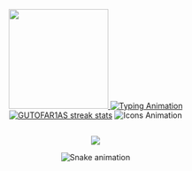 <div align="center">
  <a href="https://github.com/GUTOFAR1AS">

  <img height="180em" src="https://github-readme-stats.vercel.app/api/top-langs/?username=GUTOFAR1AS&layout=compact&langs_count=7&theme=dark"/>

<!-- Animação de Terminal -->
  <img src="https://readme-typing-svg.demolab.com?font=Fira+Code&weight=500&size=22&duration=4000&pause=500&center=true&vCenter=true&width=500&lines=Bem-vindo(a)!;Desenvolvedor+Full-Stack;Amante+de+Tecnologia;Explorador+do+Mundo+Open+Source" alt="Typing Animation">
    <!-- Gráfico de Commits -->
  <a href="https://git.io/streak-stats"><img src="http://github-readme-streak-stats.herokuapp.com?user=GUTOFAR1AS&theme=dark&background=000000&date_format=M%20j%5B%2C%20Y%5D&border=DD2727" alt="GUTOFAR1AS streak stats"/></a>
  
 <!-- Animação com Ícones de Linguagens Favoritas -->
  <img src="https://skillicons.dev/icons?i=js,ts,java,spring,flutter,dart,angular,python&theme=dark&perline=5" alt="Icons Animation"/>
</div>

##

<div align="center">
  <a href="https://www.linkedin.com/in/gustavo-farias-a21274304/" target="_blank"><img src="https://img.shields.io/badge/-LinkedIn-%230077B5?style=for-the-badge&logo=linkedin&logoColor=white" target="_blank"></a>
</div>

<div align="center">
  
  ![Snake animation](https://github.com/danielbped/danielbped/blob/output/github-contribution-grid-snake.svg)


</div>

